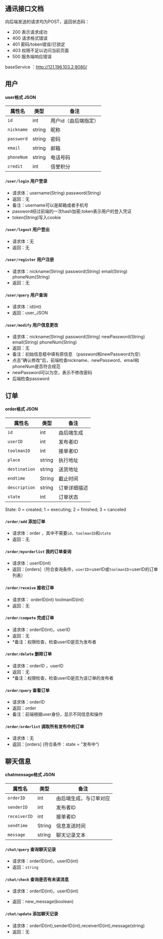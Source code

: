 ## 通讯接口文档

向后端发送的请求均为POST，返回状态码：

- 200 表示请求成功
- 400 请求格式错误
- 401 密码/token错误/已锁定
- 403 权限不足以访问当前页面
- 500 服务端响应错误



baseService ：http://121.196.103.2:8080/

## 用户

#### user格式 JSON

| 属性名     | 类型   | 备注                 |
| ---------- | ------ | -------------------- |
| `id`       | int    | 用户id（由后端指定） |
| `nickname` | string | 昵称                 |
| `password` | string | 密码                 |
| `email`    | string | 邮箱                 |
| `phoneNum` | string | 电话号码             |
| `credit`   | int    | 信誉积分             |

#### `/user/login` 用户登录

- 请求体：username(String) password(String)
- 返回：无
- 备注：username可以是邮箱或者手机号
- password经过前端的一次hash加密;token表示用户的登入凭证
- token(String)写入cookie

#### `/user/logout` 用户登出

- 请求体：无
- 返回：无

#### `/user/register` 用户注册

- 请求体：nickname(String)  password(String) email(String) phoneNum(String)
- 返回：无

#### `/user/query` 用户查询

- 请求体：id(int)
- 返回：user_JSON

#### `/user/modify` 用户信息更改

- 请求体：nickname(String) password(String) newPassword(String) email(String) phoneNum(String) 
- 返回：无
- 备注：初始信息框中填有原信息 （password和newPassword为空）
- 点击”确认修改“后，前端检查nickname、newPassword、email和phoneNum是否符合规范
- newPassword可以为空，表示不修改密码
- 后端检查password



## 订单

#### order格式 JSON

| 属性名        | 类型   | 备注         |
| ------------- | ------ | ------------ |
| `id`          | int    | 由后端生成   |
| `userID`      | int    | 发布者ID     |
| `toolmanID`   | int    | 接单者ID     |
| `place`       | string | 执行地址     |
| `destination` | string | 送货地址     |
| `endtime`     | String | 截止时间     |
| `description` | string | 订单详细描述 |
| `state`       | int    | 订单状态     |

State: 0 = created; 1 = executing; 2 = finished; 3 = canceled



#### `/order/add` 添加订单

- 请求体：order ，其中不需要`id`、`toolmanID`和`state`
- 返回：无



#### `/order/myorderlist` 我的订单查询

- 请求体：userID(int)
- 返回：[orders]（符合查询条件，`userID`=userID或`toolmanID`=userID的订单列表）



#### `/order/receive` 接收订单

- 请求体： orderID(int) toolmanID(int)
- 返回：无



#### `/order/compete` 完成订单

- 请求体：orderID(int)，userID
- 返回：无
- *备注：权限检查，检查userID是否为发布者



#### `/order/delete` 删除订单

- 请求体：orderID ，userID
- 返回：无
- *备注：权限检查，检查userID是否为该订单的发布者



#### `/order/query` 查看订单

- 请求体：orderID
- 返回：order
- 备注：前端根据user身份，显示不同信息和操作



#### `/order/orderlist` 调取所有发布中的订单

- 请求体：无
- 返回：[orders] (符合条件：state = ”发布中“)



## 聊天信息

#### chatmessage格式 JSON

| 属性名       | 类型   | 备注                   |
| ------------ | ------ | ---------------------- |
| `orderID`    | int    | 由后端生成，与订单对应 |
| `senderID`   | int    | 发布者ID               |
| `receiverID` | int    | 接单者ID               |
| `sendtime`   | String | 信息发送时间           |
| `message`    | string | 聊天记录文本           |

#### `/chat/query` 查询聊天记录

- 请求体：orderID(int)，userID(int)
- 返回：`string`



#### `/chat/check` 查询是否有未读消息

- 请求体：orderID(int)，userID(int)

- 返回：new_message(boolean)

  

#### `/chat/update` 添加聊天记录

- 请求体：orderID(int),senderID(int),receiverID(int),message(string)
- 返回：无



